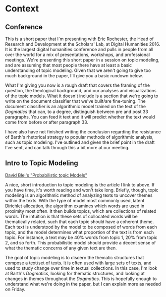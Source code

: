 # Context

## Conference

This is a short paper that I'm presenting with Eric Rochester, the Head of Research and Development at the Scholars' Lab, at Digital Humanities 2016. It is the largest digital humanities conference and pulls in people from all over the world for a mix of presentations, workshops, and professional meetings. We're presenting this short paper in a session on topic modeling, and are assuming that most people there have at least a basic understanding of topic modeling. Given that we aren't going to give too much background in the paper, I'll give you a basic rundown below.

What I'm giving you now is a rough draft that covers the framing of the question, the theological background, and our analyses and visualizations of the topic models. What it doesn't include is a section that we're going to write on the document classifier that we've built/are fine-tuning. The document classifier is an algorithmic model trained on the text of the *Dogmatics* that can, to a degree, distinguish between pre and post 33 paragraphs. You can feed it text and it will predict whether the text would come from before or after paragraph 33.

I have also have not finished writing the conclusion regarding the resistance of Barth's rhetorical strategy to popular methods of algorithmic analysis, such as topic modeling. I've outlined and given the brief point in the draft I've sent, and can talk through this a bit more at our meeting.

## Intro to Topic Modeling

[David Blei's "Probabilistic topic Models"](https://www.cs.princeton.edu/~blei/papers/Blei2012.pdf)

A nice, short introduction to topic modeling is the article I link to above. If you have time, it's worth reading and won't take long. Briefly, though, topic modeling is an algorithmic method of analyzing texts to uncover themes within the texts. With the type of model most commonly used, latent Dirichlet allocation, the algorithm examines which words are used in proximity most often. It then builds topics, which are collections of related words. The intuition is that these sets of collocated words will be thematically related, such that each topic should have a coherent theme. Each text is understood by the model to be composed of words from each topic, and the model determines what proportion of the text is from each topic. For instance, a text may be 40% words from topic 1, 20% from topic 2, and so forth. This probabilistic model should provide a decent sense of what the thematic concerns of any given text are then.

The goal of topic modeling is to discern the thematic structures that compose a text/set of texts. It is often used with large sets of texts, and used to study change over time in textual collections. In this case, I'm look at Barth's *Dogmatics*, looking for thematic structures, and looking at changes in themes throughout the *Dogmatics*. This is hopefully enough to understand what we're doing in the paper, but I can explain more as needed on Friday.
